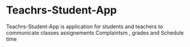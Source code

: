 # Teachrs-Student-App
Teachrs-Student-App  is application for students and teachers to communicate classes assignements Complaintsm , grades and Schedule time
